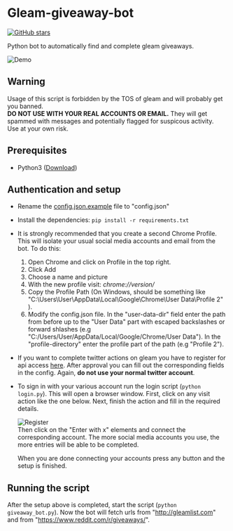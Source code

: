 

# Gleam-giveaway-bot
[![GitHub stars](https://img.shields.io/github/stars/TobiasPankner/Gleam-giveaway-bot.svg?style=social&label=Star)](https://GitHub.com/TobiasPankner/Gleam-giveaway-bot/stargazers/)  

Python bot to automatically find and complete gleam giveaways.  

![Demo](https://imgur.com/WHsk0ur.gif)  

## Warning

Usage of this script is forbidden by the TOS of gleam and will probably get you banned.  
**DO NOT USE WITH YOUR REAL ACCOUNTS OR EMAIL.** They will get spammed with messages and potentially flagged for suspicous activity.  
Use at your own risk.

## Prerequisites

- Python3 ([Download](https://www.python.org/downloads/))  

## Authentication and setup

- Rename the  [config.json.example](config.json.example) file to "config.json"  
- Install the dependencies: `pip install -r requirements.txt`

- It is strongly recommended that you create a second Chrome Profile. This will isolate your usual social media accounts and 			email from the bot.
To do this:  

	 1. Open Chrome and click on Profile in the top right.
	 2. Click Add
	 3. Choose a name and picture
	 4. With the new profile visit: *chrome://version/*
	 5. Copy the Profile Path (On Windows, should be something like "C:\Users\User\AppData\Local\Google\Chrome\User 		Data\Profile 2" ). 
	 6. Modify the config.json file.   In the "user-data-dir" field enter the path from before up to the "User Data" part with escaped backslashes or forward shlashes (e.g 	"C:/Users/User/AppData/Local/Google/Chrome/User Data"). In the "profile-directory" enter the profile part of the path (e.g "Profile 2").

 - If you want to complete twitter actions on gleam you have to register for api access [here](https://developer.twitter.com/en/apps). After approval you can fill out the corresponding fields in the config. Again, **do not use your normal twitter account**.
 
- To sign in with your various account run the login script (`python login.py`). This will open a browser window. First, click on any visit action like the one below. Next, finish the action and fill in the required details.  
  
  ![Register](https://imgur.com/4tsJj6U.png)  
Then click on the "Enter with x" elements and connect the corresponding account. The more social media accounts you use, the more entries will be able to be completed.  
  
  When you are done connecting your accounts press any button and the setup is finished.
  
## Running the script
After the setup above is completed, start the script (`python giveaway_bot.py`). Now the bot will fetch urls from "http://gleamlist.com" and from "https://www.reddit.com/r/giveaways/".
